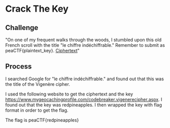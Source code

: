 # Crack The Key

## Challenge

"On one of my frequent walks through the woods, I stumbled upon this old French scroll with the title "le chiffre indéchiffrable." Remember to submit as peaCTF{plaintext_key}. [Ciphertext](enc.txt)"

## Process

I searched Google for "le chiffre indéchiffrable." and found out that this was the title of the Vigenère cipher.

I used the following website to get the ciphertext and the key https://www.mygeocachingprofile.com/codebreaker.vigenerecipher.aspx. I found out that the key was redpineapples. I then wrapped the key with flag format in order to get the flag.

The flag is peaCTF{redpineapples}